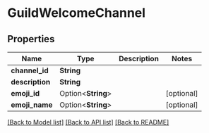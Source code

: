 # GuildWelcomeChannel

## Properties

Name | Type | Description | Notes
------------ | ------------- | ------------- | -------------
**channel_id** | **String** |  | 
**description** | **String** |  | 
**emoji_id** | Option<**String**> |  | [optional]
**emoji_name** | Option<**String**> |  | [optional]

[[Back to Model list]](../README.md#documentation-for-models) [[Back to API list]](../README.md#documentation-for-api-endpoints) [[Back to README]](../README.md)


